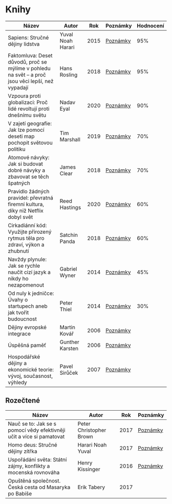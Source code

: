 # Knihy

| Název  | Autor | Rok | Poznámky | Hodnocení |
| ------------- | ------------- | ------------- | ------------- | ------------- |
| Sapiens: Stručné dějiny lidstva | Yuval Noah Harari  | 2015 | [Poznámky](https://github.com/JakubMrozek/knihy/blob/main/sapiens.md) | 95% |
| Faktomluva: Deset důvodů, proč se mýlíme v pohledu na svět – a proč jsou věci lepší, než vypadají | Hans Rosling | 2018 | [Poznámky](https://github.com/JakubMrozek/knihy/blob/main/faktomluva.md) | 95% |
| Vzpoura proti globalizaci: Proč lidé revoltují proti dnešnímu světu | Nadav Eyal | 2020 | [Poznámky](https://github.com/JakubMrozek/knihy/blob/main/vzpoura-proti-globalizaci.md) | 90% |
| V zajetí geografie: Jak lze pomocí deseti map pochopit světovou politiku | Tim Marshall  | 2019 | [Poznámky](https://github.com/JakubMrozek/knihy/blob/main/v-zajeti-geografie.md) | 70% |
| Atomové návyky: Jak si budovat dobré návyky a zbavovat se těch špatných | James Clear  | 2018 | [Poznámky](https://github.com/JakubMrozek/knihy/blob/main/atomove-navyky.md) | 70% |
| Pravidlo žádných pravidel: převratná firemní kultura, díky niž Netflix dobyl svět | Reed Hastings | 2020 | [Poznámky](https://github.com/JakubMrozek/knihy/blob/main/pravidlo-zadnych-pravidel.md) | 60% |
| Cirkadiánní kód: Využijte přirozený rytmus těla pro zdraví, výkon a zhubnutí | Satchin Panda | 2018 | [Poznámky](https://github.com/JakubMrozek/knihy/blob/main/cirkadianni-kod.md) | 60% |
| Navždy plynule: Jak se rychle naučit cizí jazyk a nikdy ho nezapomenout  | Gabriel Wyner | 2014 | [Poznámky](https://github.com/JakubMrozek/knihy/blob/main/navzdy-plynule.md) | 45% |
| Od nuly k jedničce: Úvahy o startupech aneb jak tvořit budoucnost | Peter Thiel | 2014 | [Poznámky](https://github.com/JakubMrozek/knihy/blob/main/od-nuly-k-jednicce.md) | 30% |
| Dějiny evropské integrace | Martin Kovář | 2006 | [Poznámky](https://github.com/JakubMrozek/knihy/blob/main/dejiny-evropske-integrace.md) | |
| Úspěšná paměť | Gunther Karsten | 2006 | [Poznámky](https://github.com/JakubMrozek/knihy/blob/main/uspesna-pamet.md) | |
| Hospodářské dějiny a ekonomické teorie: vývoj, současnost, výhledy | Pavel Sirůček | 2007 | [Poznámky](https://github.com/JakubMrozek/knihy/blob/main/hospodarske-dejiny-a-ekonomicke-teorie.md) | |

## Rozečtené

| Název  | Autor | Rok | Poznámky | 
| ------------- | ------------- | ------------- | ------------- | 
| Nauč se to: Jak se s pomocí vědy efektivněji učit a více si pamatovat | Peter Christopher Brown | 2017 | [Poznámky](https://github.com/JakubMrozek/knihy/blob/main/nauc-se-to.md) | 
| Homo deus: Stručné dějiny zítřka | Harari Noah Yuval | 2017 | [Poznámky](https://github.com/JakubMrozek/knihy/blob/main/homo-deus.md) | 
| Uspořádání světa: Státní zájmy, konflikty a mocenská rovnováha | Henry Kissinger | 2016 | [Poznámky](https://github.com/JakubMrozek/knihy/blob/main/usporadani-sveta.md) | 
| Opuštěná společnost. Česká cesta od Masaryka po Babiše| Erik Tabery | 2017 | | 

